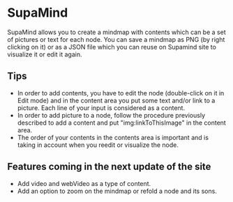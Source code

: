 SupaMind
========

SupaMind allows you to create a mindmap with contents which can be a set of pictures or text for each node. You can save a mindmap as PNG (by right clicking on it) or as a JSON file which you can reuse on Supamind site to visualize it or edit it again. 

Tips
----
- In order to add contents, you have to edit the node (double-click on it in Edit mode) and in the content area you put some text and/or link to a picture. Each line of your input is considered as a content.
- In order to add picture to a node, follow the procedure previously described to add a content and put "img:linkToThisImage" in the content area.
- The order of your contents in the contents area is important and is taking in account when you reedit or visualize the node.

Features coming in the next update of the site 
----------------------------------------------
- Add video and webVideo as a type of content.
- Add an option to zoom on the mindmap or refold a node and its sons.
